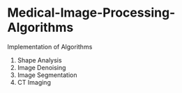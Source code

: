 # Medical-Image-Processing-Algorithms
Implementation of Algorithms

1. Shape Analysis
2. Image Denoising
3. Image Segmentation
4. CT Imaging